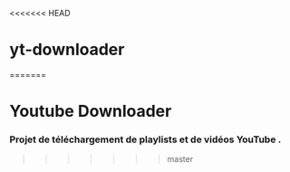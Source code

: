 <<<<<<< HEAD
# yt-downloader
=======
# Youtube Downloader

### Projet de téléchargement de playlists et de vidéos YouTube .
>>>>>>> master
